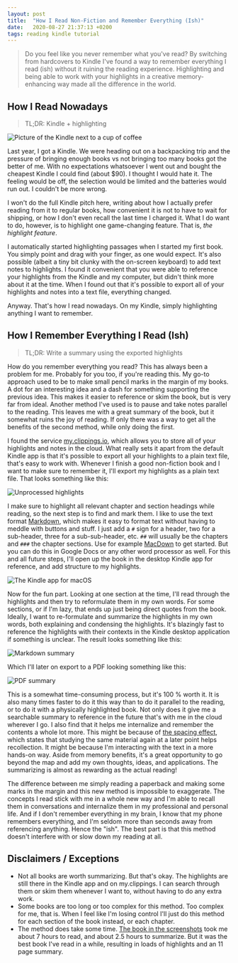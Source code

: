 ```yaml
---
layout: post
title:  "How I Read Non-Fiction and Remember Everything (Ish)"
date:   2020-08-27 21:37:13 +0200
tags: reading kindle tutorial
---
```

> Do you feel like you never remember what you've read?
> By switching from hardcovers to Kindle I've found a way to remember everything I read (ish) without it ruining the reading experience. 
> Highlighting and being able to work with your highlights in a creative memory-enhancing way made all the difference in the world.

## How I Read Nowadays
> TL;DR: Kindle + highlighting

![Picture of the Kindle next to a cup of coffee](https://i.imgur.com/dqUOWva.jpg)

Last year, I got a Kindle.
We were heading out on a backpacking trip and the pressure of bringing enough books vs not bringing too many books got the better of me. 
With no expectations whatsoever I went out and bought the cheapest Kindle I could find (about $90). 
I thought I would hate it. 
The feeling would be off, the selection would be limited and the batteries would run out. 
I couldn't be more wrong. 

I won't do the full Kindle pitch here, writing about how I actually prefer reading from it to regular books, how convenient it is not to have to wait for shipping, or how I don't even recall the last time I charged it. 
What I do want to do, however, is to highlight one game-changing feature. 
That is, _the highlight feature_. 

I automatically started highlighting passages when I started my first book. 
You simply point and drag with your finger, as one would expect. 
It's also possible (albeit a tiny bit clunky with the on-screen keyboard) to add text notes to highlights. 
I found it convenient that you were able to reference your highlights from the Kindle and my computer, but didn't think more about it at the time. 
When I found out that it's possible to export all of your highlights and notes into a text file, everything changed. 

Anyway. 
That's how I read nowadays. 
On my Kindle, simply highlighting anything I want to remember. 

## How I Remember Everything I Read (Ish)
> TL;DR: Write a summary using the exported highlights

How do you remember everything you read?
This has always been a problem for me. 
Probably for you too, if you're reading this. 
My go-to approach used to be to make small pencil marks in the margin of my books.
A dot for an interesting idea and a dash for something supporting the previous idea. 
This makes it easier to reference or skim the book, but is very far from ideal. 
Another method I've used is to pause and take notes parallel to the reading. 
This leaves me with a great summary of the book, but it somewhat ruins the joy of reading. 
If only there was a way to get all the benefits of the second method, while only doing the first. 

I found the service [my.clippings.io](https://my.clippings.io/), which allows you to store all of your highlights and notes in the cloud. 
What really sets it apart from the default Kindle app is that it's possible to export all your highlights to a plain text file, that's easy to work with. 
Whenever I finish a good non-fiction book and I want to make sure to remember it, I'll export my highlights as a plain text file. That looks something like this:

![Unprocessed highlights](https://i.imgur.com/Jo14pWi.png)

I make sure to highlight all relevant chapter and section headings while reading, so the next step is to find and mark them. 
I like to use the text format [Markdown](https://en.wikipedia.org/wiki/Markdown), which makes it easy to format text without having to meddle with buttons and stuff.
I just add a `#` sign for a header, two for a sub-header, three for a sub-sub-header, etc. 
`##` will usually be the chapters and `###` the chapter sections. 
Use for example [MacDown](https://macdown.uranusjr.com/) to get started. 
But you can do this in Google Docs or any other word processor as well. 
For this and all future steps, I'll open up the book in the desktop Kindle app for reference, and add structure to my highlights. 

![The Kindle app for macOS](https://i.imgur.com/jaSyNeu.png)

Now for the fun part.
Looking at one section at the time, I'll read through the highlights and then try to reformulate them in my own words.
For some sections, or if I'm lazy, that ends up just being direct quotes from the book. 
Ideally, I want to re-formulate and summarize the highlights in my own words, both explaining and condensing the highlights. 
It's blazingly fast to reference the highlights with their contexts in the Kindle desktop application if something is unclear. 
The result looks something like this:

![Markdown summary](https://i.imgur.com/R2Q2ugu.png)

Which I'll later on export to a PDF looking something like this:

![PDF summary](https://i.imgur.com/homERXa.png)

This is a somewhat time-consuming process, but it's 100 % worth it. 
It is also many times faster to do it this way than to do it parallel to the reading, or to do it with a physically highlighted book. 
Not only does it give me a searchable summary to reference in the future that's with me in the cloud wherever I go. 
I also find that it helps me internalize and remember the contents a whole lot more. 
This might be because of [the spacing effect](https://en.wikipedia.org/wiki/Spacing_effect), which states that studying the same material again at a later point helps recollection.
It might be because I'm interacting with the text in a more hands-on way. 
Aside from memory benefits, it's a great opportunity to go beyond the map and add my own thoughts, ideas, and applications. 
The summarizing is almost as rewarding as the actual reading!

The difference between me simply reading a paperback and making some marks in the margin and this new method is impossible to exaggerate. 
The concepts I read stick with me in a whole new way and I'm able to recall them in conversations and internalize them in my professional and personal life. 
And if I don't remember everything in my brain, I know that my phone remembers everything, and I'm seldom more than seconds away from referencing anything. 
Hence the "ish". 
The best part is that this method doesn't interfere with or slow down my reading at all.

## Disclaimers / Exceptions

- Not all books are worth summarizing. 
But that's okay.
The highlights are still there in the Kindle app and on my.clippings. 
I can search through them or skim them whenever I want to, without having to do any extra work.
- Some books are too long or too complex for this method. 
Too complex for me, that is. 
When I feel like I'm losing control I'll just do this method for each section of the book instead, or each chapter. 
- The method does take some time.
[The book in the screenshots](https://www.goodreads.com/book/show/27985224) took me about 7 hours to read, and about 2.5 hours to summarize.
But it was the best book I've read in a while, resulting in loads of highlights and an 11 page summary.

